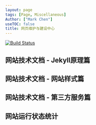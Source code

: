 ```yaml
---
layout: page
tags: [Page, Miscellaneous]
Author: ["Mark Chen"]
useTOC: false
title: 网页维护与建设中心
---
```

<div class="no-decoration">
<a href="https://actions-badge.atrox.dev/MarkChenYutian/gwcsclub/goto?ref=main"><img alt="Build Status" src="https://img.shields.io/endpoint.svg?url=https%3A%2F%2Factions-badge.atrox.dev%2FMarkChenYutian%2Fgwcsclub%2Fbadge%3Fref%3Dmain&style=flat-square" /></a>

</div>

<div style="background: url('../../../assets/maintain.svg') no-repeat right bottom;">
    <div class="horizontal-flex-box">
        <div class="flex-page-card" onclick="window.location.href='{{ site.baseurl }}/2021/03/08/Webpage-Documentation.html'">
            <h2>网站技术文档 - Jekyll原理篇</h2>
        </div>
        <div class="flex-page-card" onclick="window.location.href='{{ site.baseurl }}/2021/06/05/Webpage-Feature.html'">
            <h2>网站技术文档 - 网站样式篇</h2>
        </div>
        <div class="flex-page-card" onclick="window.location.href='{{ site.baseurl }}/2021/06/03/Third-Party-Maintainance.html'">
            <h2>网站技术文档 - 第三方服务篇</h2>
        </div>
        <div class="flex-page-card" onclick="window.location.href='https://stats.uptimerobot.com/q8nOZiOBNM'">
            <h2>网站运行状态统计</h2>
        </div>
    </div>
    <div style="height: 15rem;"></div>
</div>